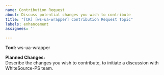 ```yaml
---
name: Contribution Request
about: Discuss potential changes you wish to contribute
title: "[CR] [ws-ua-wrapper] Contribution Request Topic"
labels: enhancement
assignees: ''

---
```


**Tool:** ws-ua-wrapper  

**Planned Changes:**  
Describe the changes you wish to contribute, to initiate a discussion with WhiteSource-PS team.
